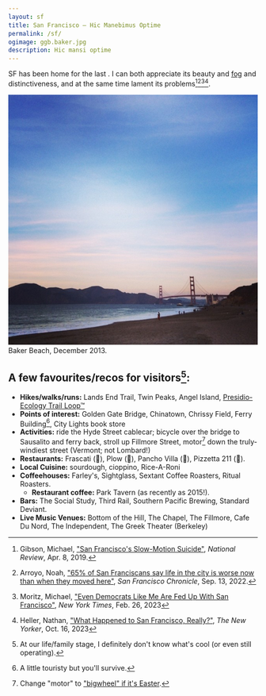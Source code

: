 ```yaml
---
layout: sf
title: San Francisco — Hic Manebimus Optime
permalink: /sf/
ogimage: ggb.baker.jpg
description: Hic mansi optime
---
```

SF has been home for the last <span id="TimeinSF"></span>. I can both appreciate its beauty and <a href="/fog">fog</a> and distinctiveness, and at the same time lament its problems[^1][^2][^3][^4].

![Golden Gate Bridge from Baker Beach](/assets/og/ggb.baker.jpg)
<span class="muted small">Baker Beach, December 2013.</span>

## A few favourites/recos for visitors[^5]:
- **Hikes/walks/runs:** Lands End Trail, Twin Peaks, Angel Island, [Presidio-Ecology Trail Loop™](/presidio/)
- **Points of interest:** Golden Gate Bridge, Chinatown, Chrissy Field, Ferry Building[^6], City Lights book store
- **Activities:** ride the Hyde Street cablecar; bicycle over the bridge to Sausalito and ferry back, stroll up Fillmore Street, motor[^7] down the truly-windiest street (Vermont; not Lombard!)
- **Restaurants:** Frascati (🍝), Plow (🥞), Pancho Villa (🌯), Pizzetta 211 (🍕). 
- **Local Cuisine:** sourdough, cioppino, Rice-A-Roni
- **Coffeehouses:** Farley's, Sightglass, Sextant Coffee Roasters, Ritual Roasters.
	- **Restaurant coffee:** Park Tavern (as recently as 2015!).
- **Bars:** The Social Study, Third Rail, Southern Pacific Brewing, Standard Deviant.
- **Live Music Venues:** Bottom of the Hill, The Chapel, The Fillmore, Cafe Du Nord, The Independent, The Greek Theater (Berkeley)

[^1]: Gibson, Michael, <a href="https://www.nationalreview.com/2019/04/san-francisco-decline-failed-government-policies/" target="_blank">"San Francisco's Slow-Motion Suicide"</a>, *National Review*, Apr. 8, 2019.
[^2]: Arroyo, Noah, <a href="https://www.sfchronicle.com/sf/article/sfnext-poll-decline-17436506.php" target="_blank">"65% of San Franciscans say life in the city is worse now than when they moved here"</a>, *San Francisco Chronicle*, Sep. 13, 2022.
[^3]: Moritz, Michael, <a href="https://www.nytimes.com/2023/02/26/opinion/san-francisco-democrats-board-of-supervisors.html" target="_blank">"Even Democrats Like Me Are Fed Up With San Francisco"</a>, *New York Times*, Feb. 26, 2023
[^4]: Heller, Nathan, <a href="https://www.newyorker.com/magazine/2023/10/23/what-happened-to-san-francisco-really" target="_blank">"What Happened to San Francisco, Really?"</a>, *The New Yorker*, Oct. 16, 2023
[^5]: At our life/family stage, I definitely don't know what's cool (or even still operating).
[^6]: A little touristy but you'll survive.
[^7]: Change "motor" to ["bigwheel" if it's Easter](https://bringyourownbigwheel.com/).